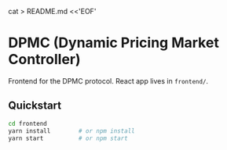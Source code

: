 cat > README.md <<'EOF'
# DPMC (Dynamic Pricing Market Controller)

Frontend for the DPMC protocol. React app lives in `frontend/`.

## Quickstart
```bash
cd frontend
yarn install        # or npm install
yarn start          # or npm start
